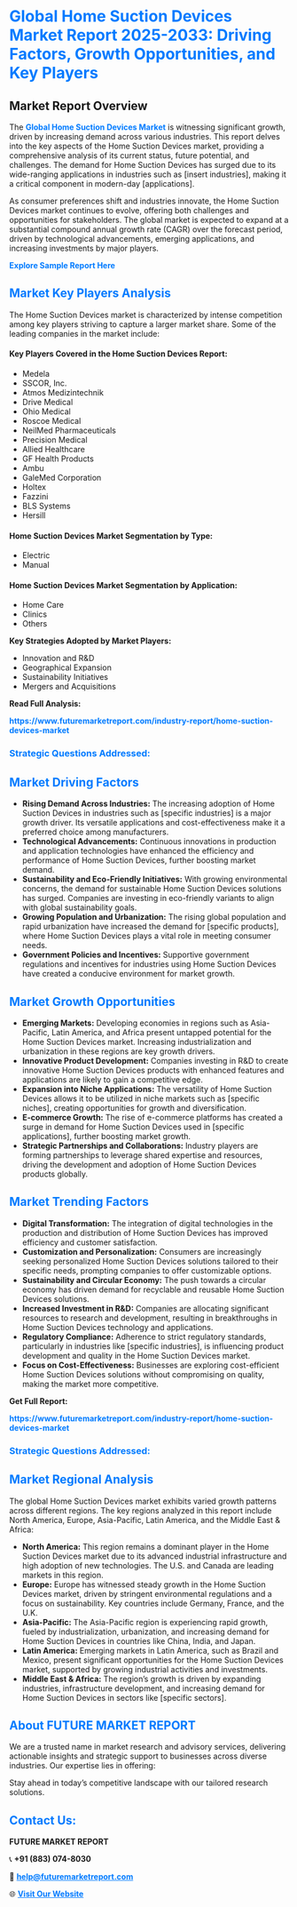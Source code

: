 <h1 style="color: #007BFF;">Global Home Suction Devices Market Report 2025-2033: Driving Factors, Growth Opportunities, and Key Players</h1>

<section id="overview">
<h2>Market Report Overview</h2>
<p>The <a href="https://www.futuremarketreport.com/industry-report/home-suction-devices-market" style="color: #007BFF; text-decoration: none;"><strong>Global Home Suction Devices Market</strong></a> is witnessing significant growth, driven by increasing demand across various industries. This report delves into the key aspects of the Home Suction Devices market, providing a comprehensive analysis of its current status, future potential, and challenges. The demand for Home Suction Devices has surged due to its wide-ranging applications in industries such as [insert industries], making it a critical component in modern-day [applications].</p>
<p>As consumer preferences shift and industries innovate, the Home Suction Devices market continues to evolve, offering both challenges and opportunities for stakeholders. The global market is expected to expand at a substantial compound annual growth rate (CAGR) over the forecast period, driven by technological advancements, emerging applications, and increasing investments by major players.</p>
</section>

<section id="overview">
<p><a href="https://www.futuremarketreport.com/request-sample/reportId=78273" style="color: #007BFF; text-decoration: none;"><strong>Explore Sample Report Here</strong></a></p>
</section>

<section id="key-players">
<h2 style="color: #007BFF;">Market Key Players Analysis</h2>
<p>The Home Suction Devices market is characterized by intense competition among key players striving to capture a larger market share. Some of the leading companies in the market include:</p>
<h4>Key Players Covered in the Home Suction Devices Report:</h4>
<ul><li>Medela</li><li>SSCOR, Inc.</li><li>Atmos Medizintechnik</li><li>Drive Medical</li><li>Ohio Medical</li><li>Roscoe Medical</li><li>NeilMed Pharmaceuticals</li><li>Precision Medical</li><li>Allied Healthcare</li><li>GF Health Products</li><li>Ambu</li><li>GaleMed Corporation</li><li>Holtex</li><li>Fazzini</li><li>BLS Systems</li><li>Hersill</li></ul>
<h4>Home Suction Devices Market Segmentation by Type:</h4>
<ul><li>Electric</li><li>Manual</li></ul>

<h4>Home Suction Devices Market Segmentation by Application:</h4>
<ul><li>Home Care</li><li>Clinics</li><li>Others</li></ul>
<p><strong>Key Strategies Adopted by Market Players:</strong></p>
<ul>
<li>Innovation and R&D</li>
<li>Geographical Expansion</li>
<li>Sustainability Initiatives</li>
<li>Mergers and Acquisitions</li>
</ul>
</section>

<section>
<p><strong>Read Full Analysis: </strong></p><a href="https://www.futuremarketreport.com/industry-report/home-suction-devices-market" style="color: #007BFF; text-decoration: none;"><strong>https://www.futuremarketreport.com/industry-report/home-suction-devices-market</strong></a>
<h3 style="color: #007BFF;">Strategic Questions Addressed:</h3>
</section>

<section id="driving-factors">
<h2 style="color: #007BFF;">Market Driving Factors</h2>
<ul>
<li><strong>Rising Demand Across Industries:</strong> The increasing adoption of Home Suction Devices in industries such as [specific industries] is a major growth driver. Its versatile applications and cost-effectiveness make it a preferred choice among manufacturers.</li>
<li><strong>Technological Advancements:</strong> Continuous innovations in production and application technologies have enhanced the efficiency and performance of Home Suction Devices, further boosting market demand.</li>
<li><strong>Sustainability and Eco-Friendly Initiatives:</strong> With growing environmental concerns, the demand for sustainable Home Suction Devices solutions has surged. Companies are investing in eco-friendly variants to align with global sustainability goals.</li>
<li><strong>Growing Population and Urbanization:</strong> The rising global population and rapid urbanization have increased the demand for [specific products], where Home Suction Devices plays a vital role in meeting consumer needs.</li>
<li><strong>Government Policies and Incentives:</strong> Supportive government regulations and incentives for industries using Home Suction Devices have created a conducive environment for market growth.</li>
</ul>
</section>

<section id="growth-opportunities">
<h2 style="color: #007BFF;">Market Growth Opportunities</h2>
<ul>
<li><strong>Emerging Markets:</strong> Developing economies in regions such as Asia-Pacific, Latin America, and Africa present untapped potential for the Home Suction Devices market. Increasing industrialization and urbanization in these regions are key growth drivers.</li>
<li><strong>Innovative Product Development:</strong> Companies investing in R&D to create innovative Home Suction Devices products with enhanced features and applications are likely to gain a competitive edge.</li>
<li><strong>Expansion into Niche Applications:</strong> The versatility of Home Suction Devices allows it to be utilized in niche markets such as [specific niches], creating opportunities for growth and diversification.</li>
<li><strong>E-commerce Growth:</strong> The rise of e-commerce platforms has created a surge in demand for Home Suction Devices used in [specific applications], further boosting market growth.</li>
<li><strong>Strategic Partnerships and Collaborations:</strong> Industry players are forming partnerships to leverage shared expertise and resources, driving the development and adoption of Home Suction Devices products globally.</li>
</ul>
</section>

<section id="trending-factors">
<h2 style="color: #007BFF;">Market Trending Factors</h2>
<ul>
<li><strong>Digital Transformation:</strong> The integration of digital technologies in the production and distribution of Home Suction Devices has improved efficiency and customer satisfaction.</li>
<li><strong>Customization and Personalization:</strong> Consumers are increasingly seeking personalized Home Suction Devices solutions tailored to their specific needs, prompting companies to offer customizable options.</li>
<li><strong>Sustainability and Circular Economy:</strong> The push towards a circular economy has driven demand for recyclable and reusable Home Suction Devices solutions.</li>
<li><strong>Increased Investment in R&D:</strong> Companies are allocating significant resources to research and development, resulting in breakthroughs in Home Suction Devices technology and applications.</li>
<li><strong>Regulatory Compliance:</strong> Adherence to strict regulatory standards, particularly in industries like [specific industries], is influencing product development and quality in the Home Suction Devices market.</li>
<li><strong>Focus on Cost-Effectiveness:</strong> Businesses are exploring cost-efficient Home Suction Devices solutions without compromising on quality, making the market more competitive.</li>
</ul>
</section>

<section>
<p><strong>Get Full Report: </strong></p><a href="https://www.futuremarketreport.com/industry-report/home-suction-devices-market" style="color: #007BFF; text-decoration: none;"><strong>https://www.futuremarketreport.com/industry-report/home-suction-devices-market</strong></a>
<h3 style="color: #007BFF;">Strategic Questions Addressed:</h3>
</section>


<section id="regional-analysis">
<h2 style="color: #007BFF;">Market Regional Analysis</h2>
<p>The global Home Suction Devices market exhibits varied growth patterns across different regions. The key regions analyzed in this report include North America, Europe, Asia-Pacific, Latin America, and the Middle East & Africa:</p>
<ul>
<li><strong>North America:</strong> This region remains a dominant player in the Home Suction Devices market due to its advanced industrial infrastructure and high adoption of new technologies. The U.S. and Canada are leading markets in this region.</li>
<li><strong>Europe:</strong> Europe has witnessed steady growth in the Home Suction Devices market, driven by stringent environmental regulations and a focus on sustainability. Key countries include Germany, France, and the U.K.</li>
<li><strong>Asia-Pacific:</strong> The Asia-Pacific region is experiencing rapid growth, fueled by industrialization, urbanization, and increasing demand for Home Suction Devices in countries like China, India, and Japan.</li>
<li><strong>Latin America:</strong> Emerging markets in Latin America, such as Brazil and Mexico, present significant opportunities for the Home Suction Devices market, supported by growing industrial activities and investments.</li>
<li><strong>Middle East & Africa:</strong> The region’s growth is driven by expanding industries, infrastructure development, and increasing demand for Home Suction Devices in sectors like [specific sectors].</li>
</ul>
</section>

<footer>
<h2 style="color: #007BFF;">About FUTURE MARKET REPORT</h2>
<p>We are a trusted name in market research and advisory services, delivering actionable insights and strategic support to businesses across diverse industries. Our expertise lies in offering:</p>

<p>Stay ahead in today’s competitive landscape with our tailored research solutions.</p>

<h2 style="color: #007BFF;">Contact Us:</h2>
<p><strong>FUTURE MARKET REPORT</strong></p>
<p>📞 <strong>+91 (883) 074-8030</strong></p>
<p>📧 <strong><a href="mailto:help@futuremarketreport.com" style="color: #007BFF;">help@futuremarketreport.com</a></strong></p>
<p>🌐 <strong><a href="https://www.futuremarketreport.com/" style="color: #007BFF;">Visit Our Website</a></strong></p>
</footer>